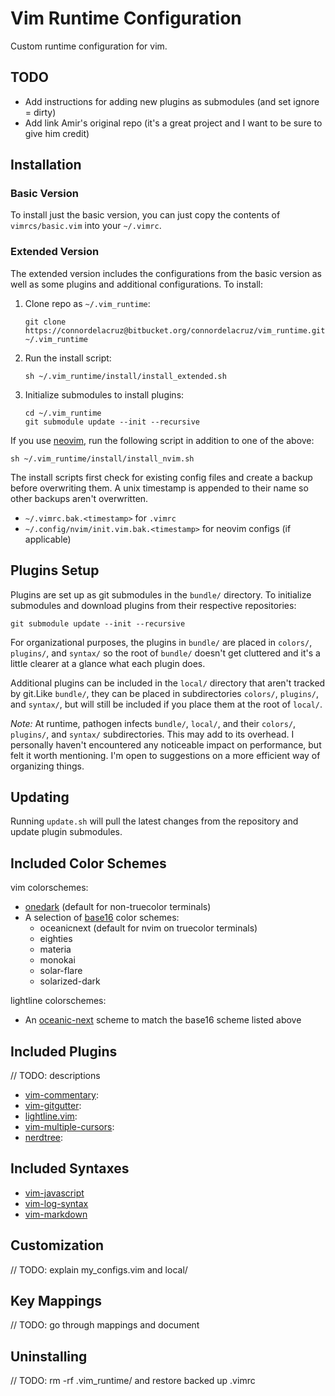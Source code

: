 # Vim Runtime Configuration

Custom runtime configuration for vim.  

## TODO
- Add instructions for adding new plugins as submodules (and set ignore = dirty)
- Add link Amir's original repo (it's a great project and I want to be sure to give him credit)

## Installation

### Basic Version
To install just the basic version, you can just copy the contents of `vimrcs/basic.vim` into your `~/.vimrc`.

### Extended Version
The extended version includes the configurations from the basic version as well as some plugins and additional configurations. To install:  

1. Clone repo as `~/.vim_runtime`:

    ```
    git clone https://connordelacruz@bitbucket.org/connordelacruz/vim_runtime.git ~/.vim_runtime
    ```

2. Run the install script:

    ```
    sh ~/.vim_runtime/install/install_extended.sh
    ```

3. Initialize submodules to install plugins:

    ```
    cd ~/.vim_runtime
    git submodule update --init --recursive
    ```


If you use [neovim](https://neovim.io/), run the following script in addition to one of the above:

```
sh ~/.vim_runtime/install/install_nvim.sh
```

The install scripts first check for existing config files and create a backup before overwriting them. A unix timestamp is appended to their name so other backups aren't overwritten.  

- `~/.vimrc.bak.<timestamp>` for `.vimrc`
- `~/.config/nvim/init.vim.bak.<timestamp>` for neovim configs (if applicable)

## Plugins Setup
Plugins are set up as git submodules in the `bundle/` directory. To initialize submodules and download plugins from their respective repositories:

```
git submodule update --init --recursive
```

For organizational purposes, the plugins in `bundle/` are placed in `colors/`, `plugins/`, and `syntax/` so the root of `bundle/` doesn't get cluttered and it's a little clearer at a glance what each plugin does.  

Additional plugins can be included in the `local/` directory that aren't tracked by git.Like `bundle/`, they can be placed in subdirectories `colors/`, `plugins/`, and `syntax/`, but will still be included if you place them at the root of `local/`.

*Note:* At runtime, pathogen infects `bundle/`, `local/`, and their `colors/`, `plugins/`, and `syntax/` subdirectories. This may add to its overhead. I personally haven't encountered any noticeable impact on performance, but felt it worth mentioning. I'm open to suggestions on a more efficient way of organizing things.

## Updating
Running `update.sh` will pull the latest changes from the repository and update plugin submodules.

## Included Color Schemes
vim colorschemes:

- [onedark](https://github.com/joshdick/onedark.vim) (default for non-truecolor terminals)
- A selection of [base16](https://github.com/chriskempson/base16-vim) color schemes:  
    - oceanicnext (default for nvim on truecolor terminals)
    - eighties
    - materia
    - monokai
    - solar-flare
    - solarized-dark

lightline colorschemes:

- An [oceanic-next](https://github.com/mhartington/oceanic-next) scheme to match the base16 scheme listed above

## Included Plugins
// TODO: descriptions

- [vim-commentary](https://github.com/tpope/vim-commentary):
- [vim-gitgutter](https://github.com/airblade/vim-gitgutter):
- [lightline.vim](https://github.com/itchyny/lightline.vim):
- [vim-multiple-cursors](https://github.com/terryma/vim-multiple-cursors):
- [nerdtree](https://github.com/scrooloose/nerdtree):

## Included Syntaxes
- [vim-javascript](https://github.com/pangloss/vim-javascript)
- [vim-log-syntax](https://github.com/dzeban/vim-log-syntax)
- [vim-markdown](https://github.com/tpope/vim-markdown)

## Customization
// TODO: explain my_configs.vim and local/

## Key Mappings
// TODO: go through mappings and document

## Uninstalling
// TODO: rm -rf .vim_runtime/ and restore backed up .vimrc
